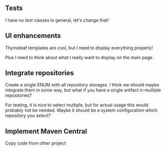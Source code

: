 ## Tests
I have no test classes in general, let's change that!

## UI enhancements
Thymeleaf templates are cool, but I need to display everything properly!

Plus I need to think about what I really want to display on the main page.

## Integrate repositories
Create a single ENUM with all repository storages. I think we should maybe integrate them in some way, but what
if you have a single artifact in multiple repositories?

For testing, it is nice to select multiple, but for actual usage this would probably not be needed. Maybe it should
be a system configuration which repository you select?

## Implement Maven Central
Copy code from other project
